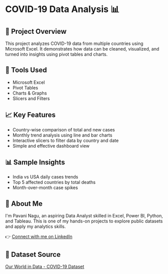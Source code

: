 # COVID-19 Data Analysis 📊

## 📁 Project Overview
This project analyzes COVID-19 data from multiple countries using Microsoft Excel. It demonstrates how data can be cleaned, visualized, and turned into insights using pivot tables and charts.

## 🔧 Tools Used
- Microsoft Excel
- Pivot Tables
- Charts & Graphs
- Slicers and Filters

## 📈 Key Features
- Country-wise comparison of total and new cases
- Monthly trend analysis using line and bar charts
- Interactive slicers to filter data by country and date
- Simple and effective dashboard view

## 📊 Sample Insights
- India vs USA daily cases trends
- Top 5 affected countries by total deaths
- Month-over-month case spikes

## 👤 About Me
I'm Pavani Nagu, an aspiring Data Analyst skilled in Excel, Power BI, Python, and Tableau. This is one of my hands-on projects to explore public datasets and apply my analytics skills.

👉 [Connect with me on LinkedIn](https://www.linkedin.com/in/pavani-nagu-yarramsetti-2b64bb263)

## 📂 Dataset Source
[Our World in Data - COVID-19 Dataset](https://ourworldindata.org/covid-deaths)

